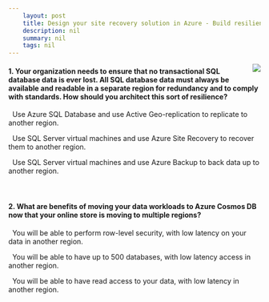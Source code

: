 ```yaml
---
    layout: post
    title: Design your site recovery solution in Azure - Build resilient data services
    description: nil
    summary: nil
    tags: nil
---
```



 <a target="_blank" href="https://docs.microsoft.com/en-us/learn/modules/design-your-site-recovery-solution-in-azure/5-build-resilient-data-services/"><i class="fas fa-external-link-alt"></i> </a>
 <img align="right" src="https://docs.microsoft.com/en-us/learn/achievements/design-your-site-recovery-solution-on-azure.svg">
####  1. Your organization needs to ensure that no transactional SQL database data is ever lost. All SQL database data must always be available and readable in a separate region for redundancy and to comply with standards. How should you architect this sort of resilience?


<i class='fas fa-check-square' style='color: Dodgerblue;'></i> &nbsp;&nbsp;Use Azure SQL Database and use Active Geo-replication to replicate to another region.

<i class='far fa-square'></i> &nbsp;&nbsp;Use SQL Server virtual machines and use Azure Site Recovery to recover them to another region.

<i class='far fa-square'></i> &nbsp;&nbsp;Use SQL Server virtual machines and use Azure Backup to back data up to another region.
<br />
<br />
<br />

####  2. What are benefits of moving your data workloads to Azure Cosmos DB now that your online store is moving to multiple regions?


<i class='far fa-square'></i> &nbsp;&nbsp;You will be able to perform row-level security, with low latency on your data in another region.

<i class='far fa-square'></i> &nbsp;&nbsp;You will be able to have up to 500 databases, with low latency access in another region.

<i class='fas fa-check-square' style='color: Dodgerblue;'></i> &nbsp;&nbsp;You will be able to have read access to your data, with low latency in another region.
<br />
<br />
<br />
